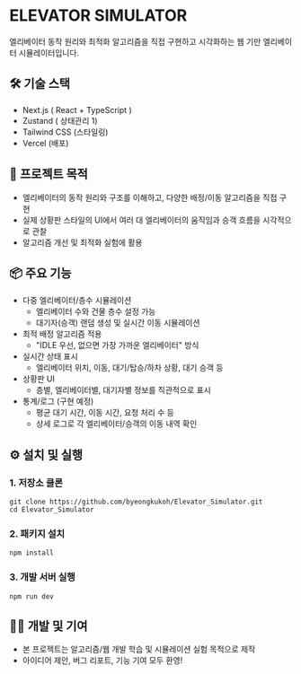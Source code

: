 # ELEVATOR SIMULATOR

엘리베이터 동작 원리와 최적화 알고리즘을 직접 구현하고 시각화하는 웹 기만 엘리베이터 시뮬레이터입니다.

## 🛠️ 기술 스택

- Next.js ( React + TypeScript )
- Zustand ( 상태관리 1)
- Tailwind CSS (스타일링)
- Vercel (배포)

## 🎯 프로젝트 목적

- 엘리베이터의 동작 원리와 구조를 이해하고, 다양한 배정/이동 알고리즘을 직접 구현
- 실제 상황판 스타일의 UI에서 여러 대 엘리베이터의 움직임과 승객 흐름을 시각적으로 관찰
- 알고리즘 개선 및 최적화 실험에 활용

## 📦 주요 기능

- 다중 엘리베이터/층수 시뮬레이션
    - 엘리베이터 수와 건물 층수 설정 가능
    - 대기자(승객) 랜덤 생성 및 실시간 이동 시뮬레이션
- 최적 배정 알고리즘 적용
    - "IDLE 우선, 없으면 가장 가까운 엘리베이터" 방식
- 실시간 상태 표시
    - 엘리베이터 위치, 이동, 대기/탑승/하차 상황, 대기 승객 등
- 상황판 UI
    - 층별, 엘리베이터별, 대기자별 정보를 직관적으로 표시
- 통계/로그 (구현 예정)
    - 평균 대기 시간, 이동 시간, 요청 처리 수 등
    - 상세 로그로 각 엘리베이터/승객의 이동 내역 확인

## ⚙️ 설치 및 실행
### 1. 저장소 클론
```Shell
git clone https://github.com/byeongkukoh/Elevator_Simulator.git
cd Elevator_Simulator
```

### 2. 패키지 설치
```Shell
npm install
```

### 3. 개발 서버 실행
```Shell
npm run dev
```

## 👨‍💻 개발 및 기여
- 본 프로젝트는 알고리즘/웹 개발 학습 및 시뮬레이션 실험 목적으로 제작
- 아이디어 제안, 버그 리포트, 기능 기여 모두 환영!